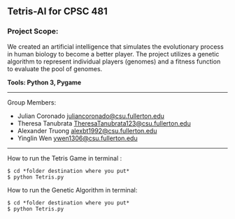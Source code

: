 ## Tetris-AI for CPSC 481

### Project Scope:
We created an artificial intelligence that simulates the evolutionary process in human biology to become a better player. The project utilizes a genetic algorithm to represent individual players (genomes) and a fitness function to evaluate the pool of genomes.

**Tools: Python 3, Pygame**

---

Group Members:
- Julian Coronado juliancoronado@csu.fullerton.edu 
- Theresa Tanubrata TheresaTanubrata123@csu.fullerton.edu
- Alexander Truong alexbt1992@csu.fullerton.edu
- Yinglin Wen ywen1306@csu.fullerton.edu

---

How to run the Tetris Game in terminal :  

    $ cd *folder destination where you put*
    $ python Tetris.py


How to run the Genetic Algorithm in terminal:  

    $ cd *folder destination where you put*
    $ python Tetris.py
